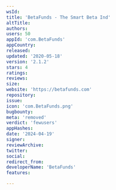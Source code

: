 ```yaml
---
wsId: 
title: 'BetaFunds - The Smart Beta Ind'
altTitle: 
authors: 
users: 50
appId: 'com.BetaFunds'
appCountry: 
released: 
updated: '2020-05-18'
version: '2.1.2'
stars: 4
ratings: 
reviews: 
size: 
website: 'https://betafunds.com'
repository: 
issue: 
icon: 'com.BetaFunds.png'
bugbounty: 
meta: 'removed'
verdict: 'fewusers'
appHashes: 
date: '2024-04-19'
signer: 
reviewArchive: 
twitter: 
social: 
redirect_from: 
developerName: 'BetaFunds'
features: 

---
```


